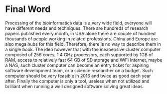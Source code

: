 # Final Word

Processing of the bioinformatics data is a very wide field, everyone will have different needs and techniques. There are hundreds of research papers published every month, in USA alone there are couple of hundred thousands of people working in related professions. China and Europe are also mega hubs for this field. Therefore, there is no way to describe them in a single book. The idea however that with the inexpensive cluster computer composed of 256 cores, 1.4 GHz processors, each supported by 1GB of RAM, access to relatively fast 64 GB of SD storage and WiFi Internet, maybe a NAS, such cluster computer can become an entry ticket for aspiring software development team, or a science researcher on a budget. Such computer should be very feasible in 2016 and twice as good each year after. 
Finally the computer is only a tool, useless when not utilized and brilliant when running a well designed software solving great ideas.

